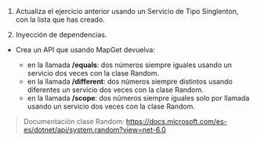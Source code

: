 1. Actualiza el ejercicio anterior usando un Servicio de Tipo Singlenton, con la lista que has creado.

2. Inyección de dependencias.

  * Crea un API que usando MapGet devuelva:

    * en la llamada __/equals__: dos números siempre iguales usando un servicio dos veces con la clase Random.
    * en la llamada __/different__: dos números siempre distintos usando diferentes un servicio dos veces con la clase Random.
    * en la llamada __/scope__: dos números siempre iguales solo por llamada usando un servicio dos veces con la clase Random.

> Documentación clase Random: https://docs.microsoft.com/es-es/dotnet/api/system.random?view=net-6.0